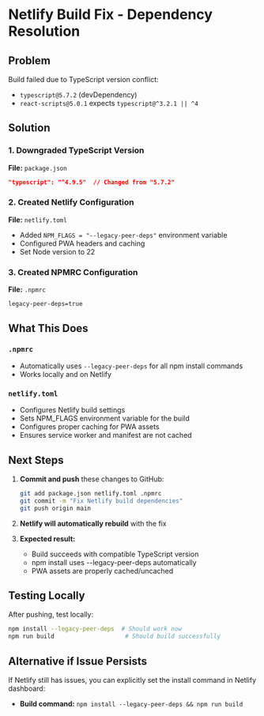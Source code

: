 # Netlify Build Fix - Dependency Resolution

## Problem
Build failed due to TypeScript version conflict:
- `typescript@5.7.2` (devDependency)
- `react-scripts@5.0.1` expects `typescript@^3.2.1 || ^4`

## Solution

### 1. Downgraded TypeScript Version
**File:** `package.json`
```json
"typescript": "^4.9.5"  // Changed from "5.7.2"
```

### 2. Created Netlify Configuration
**File:** `netlify.toml`
- Added `NPM_FLAGS = "--legacy-peer-deps"` environment variable
- Configured PWA headers and caching
- Set Node version to 22

### 3. Created NPMRC Configuration
**File:** `.npmrc`
```
legacy-peer-deps=true
```

## What This Does

### `.npmrc`
- Automatically uses `--legacy-peer-deps` for all npm install commands
- Works locally and on Netlify

### `netlify.toml`
- Configures Netlify build settings
- Sets NPM_FLAGS environment variable for the build
- Configures proper caching for PWA assets
- Ensures service worker and manifest are not cached

## Next Steps

1. **Commit and push** these changes to GitHub:
   ```bash
   git add package.json netlify.toml .npmrc
   git commit -m "Fix Netlify build dependencies"
   git push origin main
   ```

2. **Netlify will automatically rebuild** with the fix

3. **Expected result:**
   - Build succeeds with compatible TypeScript version
   - npm install uses --legacy-peer-deps automatically
   - PWA assets are properly cached/uncached

## Testing Locally

After pushing, test locally:
```bash
npm install --legacy-peer-deps  # Should work now
npm run build                    # Should build successfully
```

## Alternative if Issue Persists

If Netlify still has issues, you can explicitly set the install command in Netlify dashboard:
- **Build command:** `npm install --legacy-peer-deps && npm run build`

